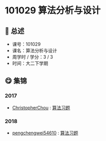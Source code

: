 # 101029 算法分析与设计

## :rocket: 总述

* 课号：101029
* 课名：算法分析与设计
* 周学时 / 学分：3 / 3
* 时间：大二下学期

## :yum: 集锦

### 2017

* [ChristopherChou](https://github.com/ChristopherChou) : [算法习题](https://github.com/ChristopherChou/Algorithm)

### 2018

* [pengchengwei54610](https://github.com/pengchengwei54610) : [算法习题](https://github.com/pengchengwei54610/Design-and-Analysis-of-Algorithms)